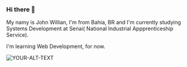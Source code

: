 ### Hi there 👋

<P>
 My namy is John Willian, I'm from Bahia, BR and I'm currently studying Systems Development at Senai( National Industrial Appprenticeship Service). 
  
 I'm learning Web Development, for now. 
 
</P>

<picture>
 <source media="(prefers-color-scheme: dark)" srcset="https://user-images.githubusercontent.com/25423296/163456776-7f95b81a-f1ed-45f7-b7ab-8fa810d529fa.png">
 <source media="(prefers-color-scheme: light)" srcset="https://user-images.githubusercontent.com/25423296/163456779-a8556205-d0a5-45e2-ac17-42d089e3c3f8.png">
 <img alt="YOUR-ALT-TEXT" src="YOUR-DEFAULT-IMAGE">
</picture>
